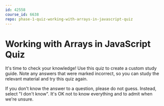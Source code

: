 ```yaml
---
id: 42558
course_id: 6638
repo: phase-1-quiz-working-with-arrays-in-javascript-quiz
---
```


# Working with Arrays in JavaScript Quiz

It's time to check your knowledge! Use this quiz to create a custom study guide.
Note any answers that were marked incorrect, so you can study the relevant
material and try this quiz again.

If you don't know the answer to a question, please do not guess. Instead, select
"I don't know". It's OK not to know everything and to admit when we're unsure.
